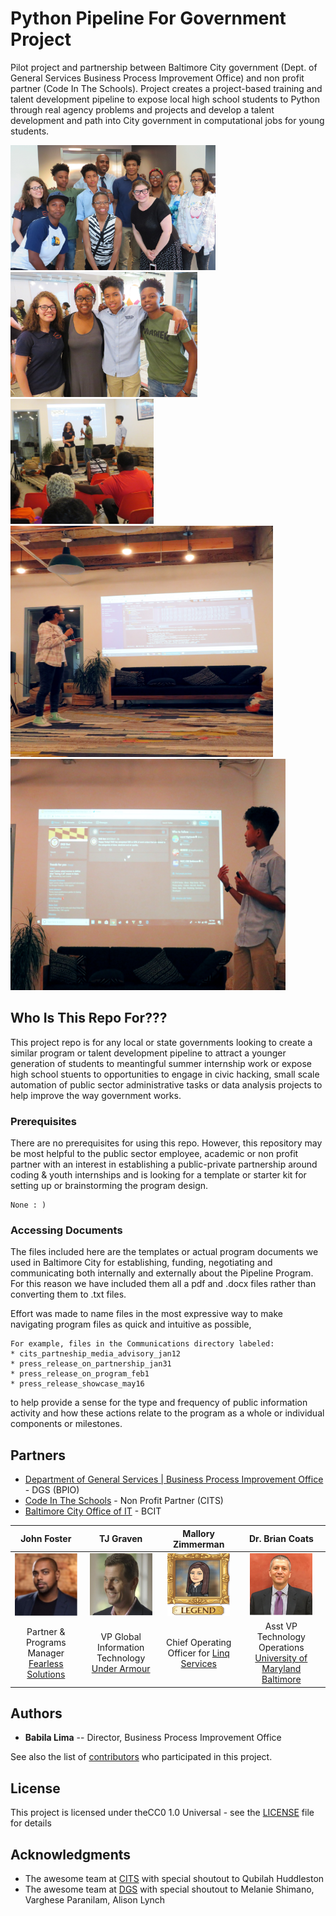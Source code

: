 # Python Pipeline For Government Project

Pilot project and partnership between Baltimore City government (Dept. of General Services Business Process Improvement Office) and non profit partner (Code In The Schools). Project creates a project-based training and talent development pipeline to expose local high school students to Python through real agency problems and projects and develop a talent development and path into City government in computational jobs for young students.  

<img src='Media_and_Photos/CITSDGS_2.jpg' height=200> <img src='Media_and_Photos/CITSDGS_3.jpg' height=200> <img src='Media_and_Photos/CITSDGS_4.jpg' height=200>
<img src='Media_and_Photos/CITSDGS_15.jpg' height=370 width=420> <img src='Media_and_Photos/CITSDGS_16.jpg' height=370 width=440>  

## Who Is This Repo For???

This project repo is for any local or state governments looking to create a similar program or talent development pipeline to attract a younger generation of students to meantingful summer internship work or expose high school stuents to opportunities to engage in civic hacking, small scale automation of public sector administrative tasks or data analysis projects to help improve the way government works.

### Prerequisites

There are no prerequisites for using this repo. However, this repository may be most helpful to the public sector employee, academic or non profit partner with an interest in establishing a public-private partnership around coding & youth internships and is looking for a template or starter kit for setting up or brainstorming the program design.
```
None : )
```

### Accessing Documents

The files included here are the templates or actual program documents we used in Baltimore City for establishing, funding, negotiating and communicating both internally and externally about the Pipeline Program.  For this reason we have included them all a pdf and .docx files rather than converting them to .txt files.  

Effort was made to name files in the most expressive way to make navigating program files as quick and intuitive as possible,
```
For example, files in the Communications directory labeled:
* cits_partneship_media_advisory_jan12
* press_release_on_partnership_jan31
* press_release_on_program_feb1
* press_release_showcase_may16
```
to help provide a sense for the type and frequency of public information activity and how these actions relate to the program as a whole or individual components or milestones.


## Partners

* [Department of General Services | Business Process Improvement Office](https://generalservices.baltimorecity.gov/business-process-improvement-office) - DGS (BPIO)
* [Code In The Schools](https://www.codeintheschools.org/) - Non Profit Partner (CITS)
* [Baltimore City Office of IT](https://moit.baltimorecity.gov/) - BCIT

John Foster                |  TJ Graven                |  Mallory Zimmerman        |  Dr. Brian Coats                
:-------------------------:|:-------------------------:|:-------------------------:|:-------------------------:
 <img src='Media_and_Photos/Headshots/frl.png' height=100 width=100> | <img src='Media_and_Photos/Headshots/ua.png' height=100 width=100> | <img src='Media_and_Photos/Headshots/lnq.png' height=100 width=100> | <img src='Media_and_Photos/Headshots/umb.png' height=100 width=100>                     |                                             
Partner & Programs Manager [Fearless Solutions](http://fearless.tech/) | VP Global Information Technology [Under Armour](https://www.underarmour.com/en-us/) | Chief Operating Officer for [Linq Services](https://www.linqservices.com/) | Asst VP Technology Operations [University of Maryland Baltimore](http://www.umaryland.edu/)                       
                       



## Authors

* **Babila Lima**  -- Director, Business Process Improvement Office

See also the list of [contributors](https://github.com/brl1906/PythonPipelineProgram/blob/master/Initiation_Planning/project_contributors_list.txt) who participated in this project.

## License

This project is licensed under theCC0 1.0 Universal - see the [LICENSE](https://github.com/brl1906/PythonPipelineProgram/blob/master/License.txt) file for details

## Acknowledgments

* The awesome team at [CITS](https://www.codeintheschools.org/staff/) with special shoutout to Qubilah Huddleston
* The awesome team at [DGS](https://generalservices.baltimorecity.gov/) with special shoutout to Melanie Shimano, Varghese Paranilam, Alison Lynch
